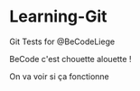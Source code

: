 
# Learning-Git
Git Tests for @BeCodeLiege

BeCode c'est chouette alouette !

On va voir si ça fonctionne
